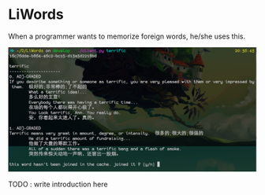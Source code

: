 # LiWords
When a programmer wants to memorize foreign words, he/she uses this.

![Alt text](/terrific.png?raw=true "Optional Title")

TODO : write introduction here
